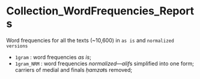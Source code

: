 # Collection_WordFrequencies_Reports
Word frequencies for all the texts (~10,600) in `as is` and `normalized versions`

* `1gram` : word frequencies *as is*;* `1gram_NRM` : word frequencies *normalized*—*alif*s simplified into one form; carriers of medial and finals *ḥamzaŧ*s removed;